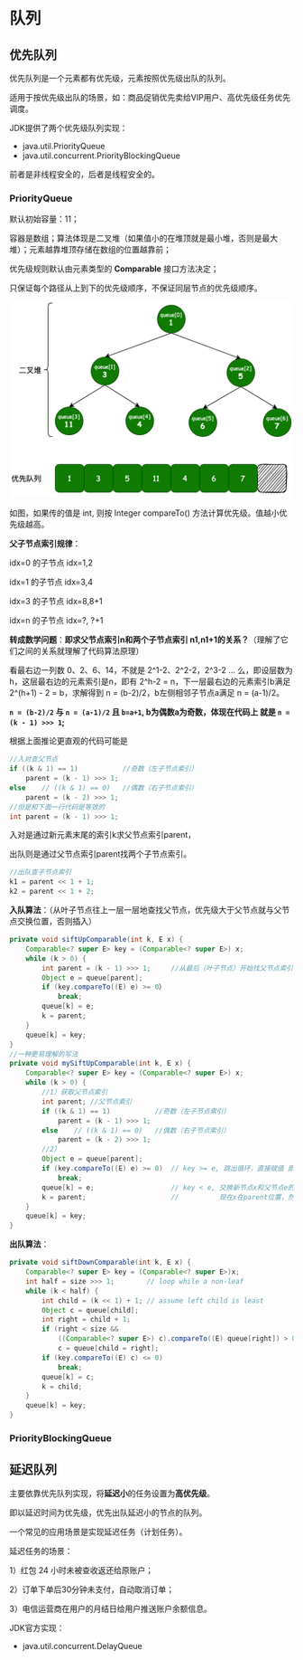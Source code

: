 # 队列



## 优先队列

优先队列是一个元素都有优先级，元素按照优先级出队的队列。

适用于按优先级出队的场景，如：商品促销优先卖给VIP用户、高优先级任务优先调度。

JDK提供了两个优先级队列实现：

+ java.util.PriorityQueue
+ java.util.concurrent.PriorityBlockingQueue

前者是非线程安全的，后者是线程安全的。

### PriorityQueue

默认初始容量：11；

容器是数组；算法体现是二叉堆（如果值小的在堆顶就是最小堆，否则是最大堆）；元素越靠堆顶存储在数组的位置越靠前；

优先级规则默认由元素类型的 **Comparable** 接口方法决定；

只保证每个路径从上到下的优先级顺序，不保证同层节点的优先级顺序。

<img src="../../img/priority-queue-algo.png" style="zoom: 67%;" />

如图，如果传的值是 int, 则按 Integer compareTo() 方法计算优先级。值越小优先级越高。

**父子节点索引规律**：

idx=0 的子节点 idx=1,2

idx=1 的子节点 idx=3,4

idx=3 的子节点 idx=8,8+1

idx=n 的子节点 idx=?, ?+1

**转成数学问题**：**即求父节点索引n和两个子节点索引 n1,n1+1的关系？**（理解了它们之间的关系就理解了代码算法原理）

看最右边一列数 0、2、6、14，不就是 2^1-2、2^2-2，2^3-2 ... 么，即设层数为 h，这层最右边的元素索引是n，即有 2^h-2 = n，下一层最右边的元素索引b满足 2^(h+1) - 2 = b，求解得到 n = (b-2)/2，b左侧相邻子节点a满足 n = (a-1)/2。

**`n = (b-2)/2` 与 `n = (a-1)/2` 且 `b=a+1`, b为偶数a为奇数，体现在代码上 就是 `n = (k - 1) >>> 1`;**

根据上面推论更直观的代码可能是

```java
//入对查父节点
if ((k & 1) == 1)           //奇数（左子节点索引）
	parent = (k - 1) >>> 1;
else    // ((k & 1) == 0)   //偶数（右子节点索引）
	parent = (k - 2) >>> 1;
//但是和下面一行代码是等效的
int parent = (k - 1) >>> 1;
```

入对是通过新元素末尾的索引k求父节点索引parent，

出队则是通过父节点索引parent找两个子节点索引。

```java
//出队查子节点索引
k1 = parent << 1 + 1;
k2 = parent << 1 + 2;
```



**入队算法**：（从叶子节点往上一层一层地查找父节点，优先级大于父节点就与父节点交换位置，否则插入）

```java
private void siftUpComparable(int k, E x) {
    Comparable<? super E> key = (Comparable<? super E>) x;
    while (k > 0) {
        int parent = (k - 1) >>> 1;		//从最后（叶子节点）开始找父节点索引
        Object e = queue[parent];
        if (key.compareTo((E) e) >= 0）
            break;
        queue[k] = e;
        k = parent;
    }
    queue[k] = key;
}
//一种更易理解的写法
private void mySiftUpComparable(int k, E x) {
    Comparable<? super E> key = (Comparable<? super E>) x;
    while (k > 0) {
        //1）获取父节点索引
        int parent; //父节点索引
        if ((k & 1) == 1)           //奇数（左子节点索引）
            parent = (k - 1) >>> 1;
        else    // ((k & 1) == 0)   //偶数（右子节点索引）
            parent = (k - 2) >>> 1;
        //2）
        Object e = queue[parent];
        if (key.compareTo((E) e) >= 0)  // key >= e, 跳出循环，直接赋值 即（放在了靠后的位置）
            break;
        queue[k] = e;                   // key < e, 交换新节点x和父节点e的位置
        k = parent;                     //          现在x在parent位置，然后继续循环与祖父节点比较，直到比较优先级败出或到达根节点
    }
    queue[k] = key;
}
```

**出队算法**：

```java
private void siftDownComparable(int k, E x) {
    Comparable<? super E> key = (Comparable<? super E>)x;
    int half = size >>> 1;        // loop while a non-leaf
    while (k < half) {
        int child = (k << 1) + 1; // assume left child is least
        Object c = queue[child];
        int right = child + 1;
        if (right < size &&
            ((Comparable<? super E>) c).compareTo((E) queue[right]) > 0)
            c = queue[child = right];
        if (key.compareTo((E) c) <= 0)
            break;
        queue[k] = c;
        k = child;
    }
    queue[k] = key;
}
```

### PriorityBlockingQueue



## 延迟队列

主要依靠优先队列实现，将**延迟小**的任务设置为**高优先级**。

即以延迟时间为优先级，优先出队延迟小的节点的队列。

一个常见的应用场景是实现延迟任务（计划任务）。

延迟任务的场景：

1）红包 24 小时未被查收返还给原账户；

2）订单下单后30分钟未支付，自动取消订单；

3）电信运营商在用户的月结日给用户推送账户余额信息。

JDK官方实现：

+ java.util.concurrent.DelayQueue

  
